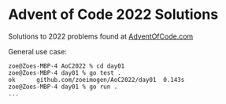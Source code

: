 # Advent of Code 2022 Solutions

Solutions to 2022 problems found at [AdventOfCode.com](https://adventofcode.com/)

General use case:

    zoe@Zoes-MBP-4 AoC2022 % cd day01
    zoe@Zoes-MBP-4 day01 % go test .
    ok  	github.com/zoeimogen/AoC2022/day01	0.143s
    zoe@Zoes-MBP-4 day01 % go run . 
    ...